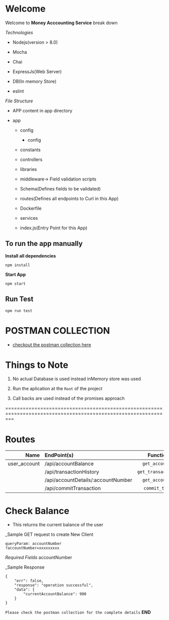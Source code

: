 # Welcome

Welcome to __Money Acccounting Service__ break down

*Technologies*

- Nodejs(version > 8.0)

- Mocha

- Chai

- ExpressJs(Web Server)

- DB(In memory Store)

- eslint

*File Structure*

- APP content in app directory

* app

    * config

        * config

    * constants

    * controllers

    * libraries

    * middleware-> Field validation scripts
    
    * Schema(Defines fields to be validated)

    * routes(Defines all endpoints to Curl in this App)

    * Dockerfile

    * services

    - index.js(Entry Point for this App)

## To run the app manually

**Install all dependencies**

```
npm install
```

**Start App**

```
npm start
```

## Run Test

```
npm run test
```

# POSTMAN COLLECTION
  + [checkout the postman collection here](https://www.getpostman.com/collections/14737bff6504b49f374b)

# Things to Note

1. No actual Database is used instead inMemory store was used

2. Run the aplication at the `Root` of the project

3. Call backs are used instead of the promises approach



===============================================================================================================
# Routes
Name        | EndPoint(s)                       | Function Called 
---------:  | :------------                     |:--------------:
user_account| /api/accountBalance               | `get_account_balance`
            | /api/transactionHistory           | `get_transaction_history`
            | /api/accountDetails/:accountNumber| `get_account_details`
            | /api/commitTransaction            | `commit_transaction`


# Check Balance

- This returns the current balance of the user

_Sample GET request to create New Client

~~~~
queryParam: accountNumber
?accountNumber=xxxxxxxxx
~~~~

*Required Fields*
accountNumber

_Sample Response
~~~~
{
    "err": false,
    "response": "operation successful",
    "data": {
        "currentAccountBalance": 900
    }
}
~~~~

`Please check the postman collection for the complete details`
**END**
